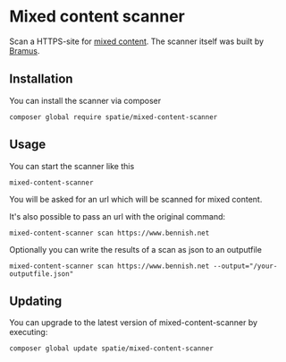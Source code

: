 Mixed content scanner
=====================

Scan a HTTPS-site for [mixed content](https://developer.mozilla.org/en-US/docs/Security/MixedContent). The scanner itself was built by [Bramus](https://github.com/bramus/mixed-content-scan).

Installation
---
You can install the scanner via composer

```
composer global require spatie/mixed-content-scanner
```

Usage
---
You can start the scanner like this

```
mixed-content-scanner
```

You will be asked for an url which will be scanned for mixed content.

It's also possible to pass an url with the original command:

```
mixed-content-scanner scan https://www.bennish.net
```

Optionally you can write the results of a scan as json to an outputfile

```
mixed-content-scanner scan https://www.bennish.net --output="/your-outputfile.json"
```


Updating
---
You can upgrade to the latest version of mixed-content-scanner by executing:
```
composer global update spatie/mixed-content-scanner
```




